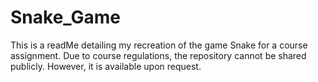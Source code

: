 # Snake_Game
This is a readMe detailing my recreation of the game Snake for a course assignment. Due to course regulations, the repository cannot be shared publicly. However, it is available upon request.  
